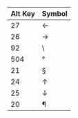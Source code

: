 
| Alt Key | Symbol |
| ------- | ------ |
| 27      | ←      |
| 26      | →      |
| 92      | \      |
| 504     | °      |
| 21      | §      |
| 24      | ↑      |
| 25      | ↓      |
| 20      | ¶      |
